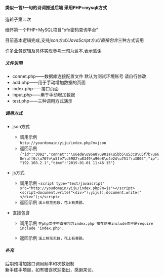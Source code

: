 #### 类似一言/一句的诗词推送后端 采用PHP+mysqli方式


造轮子第二次

缅怀第一个PHP+MySQL项目“ofo密码查询平台”  

目前基本逻辑完成,支持*json方式/JavaScript方式/直接包含*三种方式调用  

许多业务逻辑及具体实现参考[一句](http://yijuzhan.com/)为蓝本,表示感谢  
##### 文件说明
* connet.php——数据库连接配置文件 默认为测试环境账号 请自行修改
* add.php——用于手动增加数据的页面
* index.php——接口页面
* input.php——用于手动增加数据
* test.php——三种调用方式演示

##### 调用方式
* json方式  
    *   调用示例  
````http://yourdomain/yiju/index.php?m=json````   
    *   返回示例  
````{"id":"3092","connet":"\u6ede\u96e8\u901a\u5bb5\u53c8\u5f7b\u660e\uff0c\u767e\u5fe7\u5982\u8349\u96e8\u4e2d\u751f\u3002","ip":"192.168.2.1","time":"2019-01-01 11:46:15"}````

* js方式
    * 调用示例
````<script type="text/javascript" src="http://youdomain/yiju/index.php?m=js"></script><script>document.write("<div>");yiju();document.write("</div>");</script>````
    * 返回示例
````溪上桃花无数，花上有黄鹂。````

* 直接包含
    * 调用示例
````在php文件中直接包含index.php 推荐使用include而不是require````
````include 'index.php';````

    * 返回示例
````溪上桃花无数，花上有黄鹂。````

##### 补充
后期预增加接口调用频率和次数限制  
新手练手项目，如有错误欢迎指出，感谢来访。


